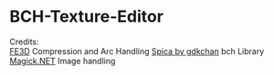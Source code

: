# BCH-Texture-Editor

Credits:<br/>
[FE3D](https://github.com/VelouriasMoon/FE3D) Compression and Arc Handling
[Spica by gdkchan](https://github.com/gdkchan/SPICA) bch Library <br />
[Magick.NET](https://github.com/dlemstra/Magick.NET) Image handling